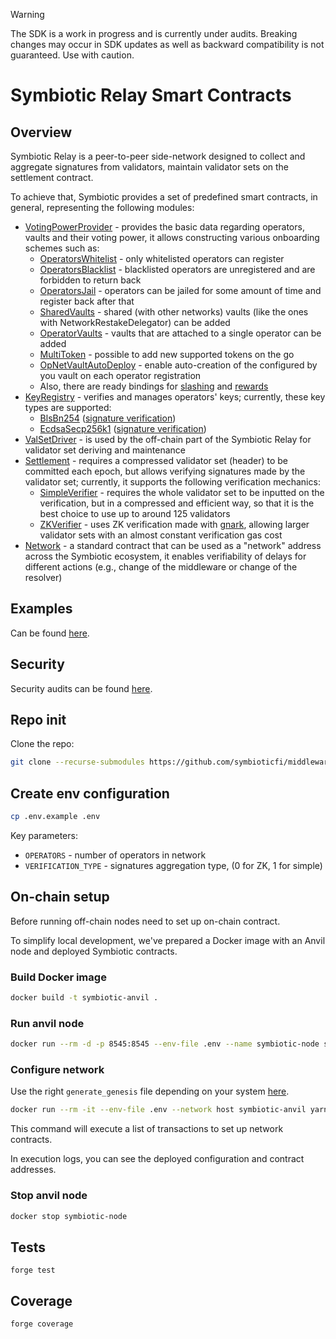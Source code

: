 > [!WARNING]  
> The SDK is a work in progress and is currently under audits. Breaking changes may occur in SDK updates as well as backward compatibility is not guaranteed. Use with caution.

# Symbiotic Relay Smart Contracts

## Overview

Symbiotic Relay is a peer-to-peer side-network designed to collect and aggregate signatures from validators, maintain validator sets on the settlement contract.

To achieve that, Symbiotic provides a set of predefined smart contracts, in general, representing the following modules:

- [VotingPowerProvider](./src/contracts/modules/voting-power/) - provides the basic data regarding operators, vaults and their voting power, it allows constructing various onboarding schemes such as:
  - [OperatorsWhitelist](./src/contracts/modules/voting-power/extensions/OperatorsWhitelist.sol) - only whitelisted operators can register
  - [OperatorsBlacklist](./src/contracts/modules/voting-power/extensions/OperatorsBlacklist.sol) - blacklisted operators are unregistered and are forbidden to return back
  - [OperatorsJail](./src/contracts/modules/voting-power/extensions/OperatorsJail.sol) - operators can be jailed for some amount of time and register back after that
  - [SharedVaults](./src/contracts/modules/voting-power/extensions/SharedVaults.sol) - shared (with other networks) vaults (like the ones with NetworkRestakeDelegator) can be added
  - [OperatorVaults](./src/contracts/modules/voting-power/extensions/OperatorVaults.sol) - vaults that are attached to a single operator can be added
  - [MultiToken](./src/contracts/modules/voting-power/extensions/MultiToken.sol) - possible to add new supported tokens on the go
  - [OpNetVaultAutoDeploy](./src/contracts/modules/voting-power/extensions/OpNetVaultAutoDeploy.sol) - enable auto-creation of the configured by you vault on each operator registration
  - Also, there are ready bindings for [slashing](./src/contracts/modules/voting-power/extensions/BaseSlashing.sol) and [rewards](./src/contracts/modules/voting-power/extensions/BaseRewards.sol)
- [KeyRegistry](./src/contracts/modules/key-registry/) - verifies and manages operators' keys; currently, these key types are supported:
  - [BlsBn254](./src/contracts/libraries/keys/KeyBlsBn254.sol) ([signature verification](./src/contracts/libraries/sigs/SigBlsBn254.sol))
  - [EcdsaSecp256k1](./src/contracts/libraries/keys/KeyEcdsaSecp256k1.sol) ([signature verification](./src/contracts/libraries/sigs/SigEcdsaSecp256k1.sol))
- [ValSetDriver](./src/contracts/modules/valset-driver/) - is used by the off-chain part of the Symbiotic Relay for validator set deriving and maintenance
- [Settlement](./src/contracts/modules/settlement/) - requires a compressed validator set (header) to be committed each epoch, but allows verifying signatures made by the validator set; currently, it supports the following verification mechanics:
  - [SimpleVerifier](./src/contracts/modules/settlement/sig-verifiers/SigVerifierBlsBn254Simple.sol) - requires the whole validator set to be inputted on the verification, but in a compressed and efficient way, so that it is the best choice to use up to around 125 validators
  - [ZKVerifier](./src/contracts/modules/settlement/sig-verifiers/SigVerifierBlsBn254ZK.sol) - uses ZK verification made with [gnark](https://github.com/Consensys/gnark), allowing larger validator sets with an almost constant verification gas cost
- [Network](./src/contracts/modules/network/) - a standard contract that can be used as a "network" address across the Symbiotic ecosystem, it enables verifiability of delays for different actions (e.g., change of the middleware or change of the resolver)

## Examples

Can be found [here](./examples/).

## Security

Security audits can be found [here](./audits).

## Repo init

Clone the repo:

```bash
git clone --recurse-submodules https://github.com/symbioticfi/middleware-sdk.git
```

## Create env configuration

```bash
cp .env.example .env
```

Key parameters:

- `OPERATORS` - number of operators in network
- `VERIFICATION_TYPE` - signatures aggregation type, (0 for ZK, 1 for simple)

## On-chain setup

Before running off-chain nodes need to set up on-chain contract.

To simplify local development, we've prepared a Docker image with an Anvil node and deployed Symbiotic contracts.

### Build Docker image

```bash
docker build -t symbiotic-anvil .
```

### Run anvil node

```bash
docker run --rm -d -p 8545:8545 --env-file .env --name symbiotic-node symbiotic-anvil
```

### Configure network

Use the right `generate_genesis` file depending on your system [here](./script/test/utils/).

```bash
docker run --rm -it --env-file .env --network host symbiotic-anvil yarn deploy:network
```

This command will execute a list of transactions to set up network contracts.

In execution logs, you can see the deployed configuration and contract addresses.

### Stop anvil node

```bash
docker stop symbiotic-node
```

## Tests

```
forge test
```

## Coverage

```
forge coverage
```
